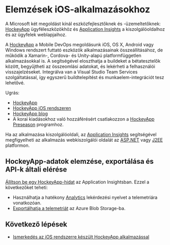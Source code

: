 <properties
    pageTitle="Elemzések iOS-alkalmazásokhoz | Microsoft Azure"
    description="Az iOS-alkalmazás használatának és teljesítményének elemzése."
    services="application-insights"
    documentationCenter="ios"
    authors="alancameronwills"
    manager="douge"/>

<tags
    ms.service="application-insights"
    ms.workload="tbd"
    ms.tgt_pltfrm="ibiza"
    ms.devlang="na"
    ms.topic="get-started-article"
    ms.date="08/26/2016"
    ms.author="awills"/>

# Elemzések iOS-alkalmazásokhoz

A Microsoft két megoldást kínál eszközfejlesztőknek és -üzemeltetőknek: [HockeyApp](http://hockeyapp.net/) ügyféleszközökhöz és [Application Insights](app-insights-overview.md) a kiszolgálóoldalhoz és az ügyfelek weblapjaihoz.

A [HockeyApp](http://hockeyapp.net/) a Mobile DevOps megoldásunk iOS, OS X, Android vagy Windows rendszert futtató eszközök alkalmazásainak összeállításához, de működik a Xamarin-, Cordova- és Unity-alapú platformfüggetlen alkalmazásokkal is. A segítségével eloszthatja a buildeket a bétatesztelők között, begyűjtheti az összeomlási adatokat, és lekérheti a felhasználói visszajelzéseket. Integrálva van a Visual Studio Team Services szolgáltatással, így egyszerű buildtelepítést és munkaelem-integrációt tesz lehetővé. 


Ugrás:

* [HockeyApp](http://support.hockeyapp.net/kb)
* [HockeyApp iOS rendszeren](http://support.hockeyapp.net/kb/client-integration-ios-mac-os-x-tvos/hockeyapp-for-ios)
* [HockeyApp blog](http://hockeyapp.net/blog/)
* A korai kiadásokhoz való hozzáférésért csatlakozzon a [HockeyApp Preseason](http://hockeyapp.net/preseason/) programhoz.

Ha az alkalmazása kiszolgálóoldali, az [Application Insights](app-insights-overview.md) segítségével megfigyelheti az alkalmazás webkiszolgálói oldalát az [ASP.NET](app-insights-asp-net.md) vagy [J2EE](app-insights-java-get-started.md) platformon. 


## HockeyApp-adatok elemzése, exportálása és API-k általi elérése 

[Állítson be egy HockeyApp-hidat](app-insights-hockeyapp-bridge-app.md) az Application Insightsban. Ezzel a következőket teheti:

* Használhatja a hatékony [Analytics](app-insights-analytics.md) lekérdezési nyelvet a telemetriára vonatkozóan. 
* [Exportálhatja a telemetriát](app-insights-export-telemetry.md) az Azure Blob Storage-ba.

## Következő lépések

* [Ismerkedés az iOS rendszerre készült HockeyApp alkalmazással](http://support.hockeyapp.net/kb/client-integration-ios-mac-os-x-tvos/hockeyapp-for-ios)




<!--HONumber=sep16_HO1-->


